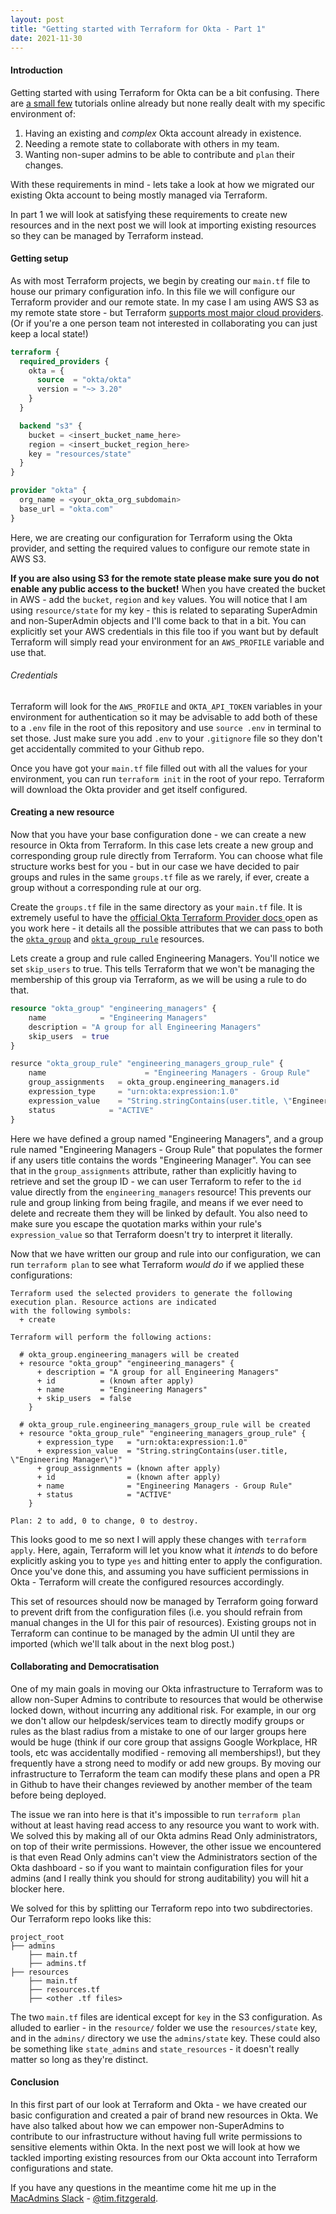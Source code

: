 ```yaml
---
layout: post
title: "Getting started with Terraform for Okta - Part 1"
date: 2021-11-30
---
```

#### Introduction
Getting started with using Terraform for Okta can be a bit confusing. There are [a small few](https://developer.okta.com/blog/2020/02/03/managing-multiple-okta-instances-with-terraform-cloud) tutorials online already but none really dealt with my specific environment of:

1. Having an existing and _complex_ Okta account already in existence.
2. Needing a remote state to collaborate with others in my team.
3. Wanting non-super admins to be able to contribute and `plan` their changes.

With these requirements in mind - lets take a look at how we migrated our existing Okta account to being mostly managed via Terraform.

In part 1 we will look at satisfying these requirements to create new resources and in the next post we will look at importing existing resources so they can be managed by Terraform instead.

#### Getting setup
As with most Terraform projects, we begin by creating our `main.tf` file to house our primary configuration info. In this file we will configure our Terraform provider and our remote state. In my case I am using AWS S3 as my remote state store - but Terraform [supports most major cloud providers](https://www.terraform.io/docs/language/state/remote.html). (Or if you're a one person team not interested in collaborating you can just keep a local state!)

```terraform
terraform {
  required_providers {
    okta = {
      source  = "okta/okta"
      version = "~> 3.20"
    }
  }

  backend "s3" {
    bucket = <insert_bucket_name_here>
    region = <insert_bucket_region_here>
    key = "resources/state"
  }
}

provider "okta" {
  org_name = <your_okta_org_subdomain>
  base_url = "okta.com"
}
```

Here, we are creating our configuration for Terraform using the Okta provider, and setting the required values to configure our remote state in AWS S3. 

__If you are also using S3 for the remote state please make sure you do not enable any public access to the bucket!__ When you have created the bucket in AWS - add the `bucket`, `region` and `key` values. You will notice that I am using `resource/state` for my key - this is related to separating SuperAdmin and non-SuperAdmin objects and I'll come back to that in a bit. You can explicitly set your AWS credentials in this file too if you want but by default Terraform will simply read your environment for an `AWS_PROFILE` variable and use that. 

###### _Credentials_
Terraform will look for the `AWS_PROFILE` and `OKTA_API_TOKEN` variables in your environment for authentication so it may be advisable to add both of these to a `.env` file in the root of this repository and use `source .env` in terminal to set those. Just make sure you add `.env` to your `.gitignore` file so they don't get accidentally commited to your Github repo.

Once you have got your `main.tf` file filled out with all the values for your environment, you can run `terraform init` in the root of your repo. Terraform will download the Okta provider and get itself configured.

#### Creating a new resource
Now that you have your base configuration done - we can create a new resource in Okta from Terraform. In this case lets create a new group and corresponding group rule directly from Terraform. You can choose what file structure works best for you - but in our case we have decided to pair groups and rules in the same `groups.tf` file as we rarely, if ever, create a group without a corresponding rule at our org. 

Create the `groups.tf` file in the same directory as your `main.tf` file. It is extremely useful to have the [official Okta Terraform Provider docs ](https://registry.terraform.io/providers/okta/okta/latest/docs) open as you work here - it details all the possible attributes that we can pass to both the [`okta_group`](https://registry.terraform.io/providers/okta/okta/latest/docs/resources/group) and [`okta_group_rule`](https://registry.terraform.io/providers/okta/okta/latest/docs/resources/group_rule) resources.

Lets create a group and rule called Engineering Managers. You'll notice we set `skip_users` to true. This tells Terraform that we won't be managing the membership of this group via Terraform, as we will be using a rule to do that. 

```terraform
resource "okta_group" "engineering_managers" {
	name		    = "Engineering Managers"
	description	= "A group for all Engineering Managers"
	skip_users	= true
}

resurce "okta_group_rule" "engineering_managers_group_rule" {
	name				      = "Engineering Managers - Group Rule"
	group_assignments	= okta_group.engineering_managers.id
	expression_type		= "urn:okta:expression:1.0"
	expression_value	= "String.stringContains(user.title, \"Engineering Manager\")"
	status            = "ACTIVE"
}
```

Here we have defined a group named "Engineering Managers", and a group rule named "Engineering Managers - Group Rule" that populates the former if any users title contains the words "Engineering Manager". You can see that in the `group_assignments` attribute, rather than explicitly having to retrieve and set the group ID - we can user Terraform to refer to the `id` value directly from the `engineering_managers` resource! This prevents our rule and group linking from being fragile, and means if we ever need to delete and recreate them they will be linked by default. You also need to make sure you escape the quotation marks within your rule's `expression_value` so that Terraform doesn't try to interpret it literally. 

Now that we have written our group and rule into our configuration, we can run `terraform plan` to see what Terraform _would do_ if we applied these configurations:

```shell
Terraform used the selected providers to generate the following execution plan. Resource actions are indicated
with the following symbols:
  + create

Terraform will perform the following actions:

  # okta_group.engineering_managers will be created
  + resource "okta_group" "engineering_managers" {
      + description = "A group for all Engineering Managers"
      + id          = (known after apply)
      + name        = "Engineering Managers"
      + skip_users  = false
    }

  # okta_group_rule.engineering_managers_group_rule will be created
  + resource "okta_group_rule" "engineering_managers_group_rule" {
      + expression_type   = "urn:okta:expression:1.0"
      + expression_value  = "String.stringContains(user.title, \"Engineering Manager\")"
      + group_assignments = (known after apply)
      + id                = (known after apply)
      + name              = "Engineering Managers - Group Rule"
      + status            = "ACTIVE"
    }

Plan: 2 to add, 0 to change, 0 to destroy.
```

This looks good to me so next I will apply these changes with `terraform apply`. Here, again, Terraform will let you know what it _intends_ to do before explicitly asking you to type `yes` and hitting enter to apply the configuration. Once you've done this, and assuming you have sufficient permissions in Okta - Terraform will create the configured resources accordingly. 

This set of resources should now be managed by Terraform going forward to prevent drift from the configuration files (i.e. you should refrain from manual changes in the UI for this pair of resources). Existing groups not in Terraform can continue to be managed by the admin UI until they are imported (which we'll talk about in the next blog post.)

#### Collaborating and Democratisation
One of my main goals in moving our Okta infrastructure to Terraform was to allow non-Super Admins to contribute to resources that would be otherwise locked down, without incurring any additional risk. For example, in our org we don't allow our helpdesk/services team to directly modify groups or rules as the blast radius from a mistake to one of our larger groups here would be huge (think if our core group that assigns Google Workplace, HR tools, etc was accidentally modified - removing all memberships!), but they frequently have a strong need to modify or add new groups. By moving our infrastructure to Terraform the team can modify these plans and open a PR in Github to have their changes reviewed by another member of the team before being deployed.

The issue we ran into here is that it's impossible to run `terraform plan` without at least having read access to any resource you want to work with. We solved this by making all of our Okta admins Read Only administrators, on top of their write permissions. However, the other issue we encountered is that even Read Only admins can't view the Administrators section of the Okta dashboard - so if you want to maintain configuration files for your admins (and I really think you should for strong auditability) you will hit a blocker here. 

We solved for this by splitting our Terraform repo into two subdirectories. Our Terraform repo looks like this:

```shell
project_root
├── admins
	├── main.tf
	├── admins.tf
├── resources
	├── main.tf
	├── resources.tf
	├── <other .tf files>
```

The two `main.tf` files are identical except for `key` in the S3 configuration. As alluded to earlier - in the `resource/` folder we use the `resources/state` key, and in the `admins/` directory we use the `admins/state` key. These could also be something like `state_admins` and `state_resources` - it doesn't really matter so long as they're distinct.

#### Conclusion
In this first part of our look at Terraform and Okta - we have created our basic configuration and created a pair of brand new resources in Okta. We have also talked about how we can empower non-SuperAdmins to contribute to our infrastructure without having full write permissions to sensitive elements within Okta. In the next post we will look at how we tackled importing existing resources from our Okta account into Terraform configurations and state. 

If you have any questions in the meantime come hit me up in the [MacAdmins Slack](https://www.macadmins.org/) - [@tim.fitzgerald](https://macadmins.slack.com/team/U0HV0URL7).
